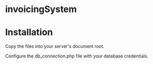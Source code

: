 # invoicingSystem

Installation
============

Copy the files into your server's document root.

Configure the db_connection.php file with your database credentials.
